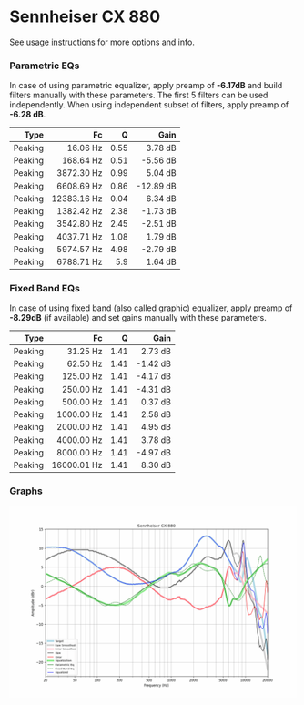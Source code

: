 # Sennheiser CX 880
See [usage instructions](https://github.com/jaakkopasanen/AutoEq#usage) for more options and info.

### Parametric EQs
In case of using parametric equalizer, apply preamp of **-6.17dB** and build filters manually
with these parameters. The first 5 filters can be used independently.
When using independent subset of filters, apply preamp of **-6.28 dB**.

| Type    | Fc          |    Q | Gain      |
|--------:|------------:|-----:|----------:|
| Peaking | 16.06 Hz    | 0.55 | 3.78 dB   |
| Peaking | 168.64 Hz   | 0.51 | -5.56 dB  |
| Peaking | 3872.30 Hz  | 0.99 | 5.04 dB   |
| Peaking | 6608.69 Hz  | 0.86 | -12.89 dB |
| Peaking | 12383.16 Hz | 0.04 | 6.34 dB   |
| Peaking | 1382.42 Hz  | 2.38 | -1.73 dB  |
| Peaking | 3542.80 Hz  | 2.45 | -2.51 dB  |
| Peaking | 4037.71 Hz  | 1.08 | 1.79 dB   |
| Peaking | 5974.57 Hz  | 4.98 | -2.79 dB  |
| Peaking | 6788.71 Hz  | 5.9  | 1.64 dB   |

### Fixed Band EQs
In case of using fixed band (also called graphic) equalizer, apply preamp of **-8.29dB**
(if available) and set gains manually with these parameters.

| Type    | Fc          |    Q | Gain     |
|--------:|------------:|-----:|---------:|
| Peaking | 31.25 Hz    | 1.41 | 2.73 dB  |
| Peaking | 62.50 Hz    | 1.41 | -1.42 dB |
| Peaking | 125.00 Hz   | 1.41 | -4.17 dB |
| Peaking | 250.00 Hz   | 1.41 | -4.31 dB |
| Peaking | 500.00 Hz   | 1.41 | 0.37 dB  |
| Peaking | 1000.00 Hz  | 1.41 | 2.58 dB  |
| Peaking | 2000.00 Hz  | 1.41 | 4.95 dB  |
| Peaking | 4000.00 Hz  | 1.41 | 3.78 dB  |
| Peaking | 8000.00 Hz  | 1.41 | -4.97 dB |
| Peaking | 16000.01 Hz | 1.41 | 8.30 dB  |

### Graphs
![](./Sennheiser%20CX%20880.png)